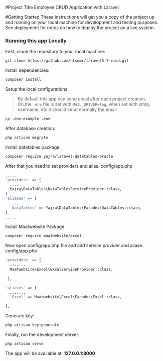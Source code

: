#Project Title
Employee CRUD Application with Laravel

#Getting Started
These instructions will get you a copy of the project up and running on your local machine for development and testing purposes. See deployment for notes on how to deploy the project on a live system.

### Running this app Locally

First, clone the repository to your local machine:

```bash
git clone https://github.com/nlsnmr/laravel5.7-crud.git
```

Install dependencies:
```bash
composer install
```

Setup the local configurations:
> By default this app can send email after each project creation.  
> On the `.env` file is set with `MAIL_DRIVER=log`, when set with smtp, username, etc it should send normally the email
```bash
cp .env.example .env
```

After database creation:
```bash
php artisan migrate
```
Install datatables package:
 ```bash
 composer require yajra/laravel-datatables-oracle
 ```
 After that you need to set providers and alias.
 config/app.php
  ```bash
 .....
'providers' => [
	....
	Yajra\DataTables\DataTablesServiceProvider::class,
]
'aliases' => [
	....
	'DataTables' => Yajra\DataTables\Facades\DataTables::class,
]
.....
 ```
Install Maatwebsite Package:
```bash
composer require maatwebsite/excel
````
Now open config/app.php file and add service provider and aliase.
config/app.php
```bash
'providers' => [
  .......
  Maatwebsite\Excel\ExcelServiceProvider::class,
 
 ],  

'aliases' => [ 
  .......
  'Excel' => Maatwebsite\Excel\Facades\Excel::class,

], 

````
Generate key:
```bash
php artisan key:generate
````

Finally, run the development server:

```bash
php artisan serve
```

The app will be available at: **127.0.0.1:8000**  
    
